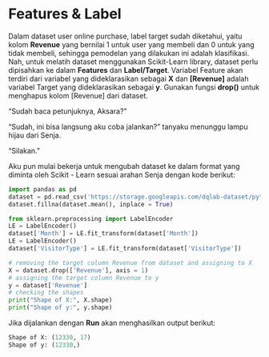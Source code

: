 # Features & Label

Dalam dataset user online purchase, label target sudah diketahui, yaitu kolom **Revenue** yang bernilai 1 untuk user yang membeli dan 0 untuk yang tidak membeli, sehingga pemodelan yang dilakukan ini adalah klasifikasi. Nah, untuk melatih dataset menggunakan Scikit-Learn library, dataset perlu dipisahkan ke dalam **Features** dan **Label/Target**. Variabel Feature akan terdiri dari variabel yang dideklarasikan sebagai **X** dan **[Revenue]** adalah variabel Target yang dideklarasikan sebagai **y**. Gunakan fungsi **drop()** untuk menghapus kolom [Revenue] dari dataset.

“Sudah baca petunjuknya, Aksara?”

“Sudah, ini bisa langsung aku coba jalankan?” tanyaku menunggu lampu hijau dari Senja.

“Silakan.”

Aku pun mulai bekerja untuk mengubah dataset ke dalam format yang diminta oleh Scikit - Learn sesuai arahan Senja dengan kode berikut:

```python
import pandas as pd
dataset = pd.read_csv('https://storage.googleapis.com/dqlab-dataset/pythonTutorial/online_raw.csv')
dataset.fillna(dataset.mean(), inplace = True)

from sklearn.preprocessing import LabelEncoder
LE = LabelEncoder()
dataset['Month'] = LE.fit_transform(dataset['Month'])
LE = LabelEncoder()
dataset['VisitorType'] = LE.fit_transform(dataset['VisitorType'])

# removing the target column Revenue from dataset and assigning to X
X = dataset.drop(['Revenue'], axis = 1)
# assigning the target column Revenue to y
y = dataset['Revenue']
# checking the shapes
print("Shape of X:", X.shape)
print("Shape of y:", y.shape)
```

Jika dijalankan dengan **Run** akan menghasilkan output berikut:

```python
Shape of X: (12330, 17)
Shape of y: (12330,)
```
